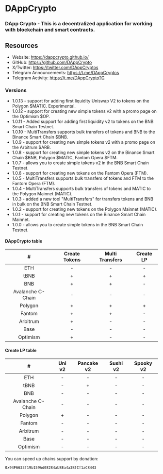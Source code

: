 # DAppCrypto

### DApp Crypto - This is a decentralized application for working with blockchain and smart contracts.

## Resources

- Website: https://dappcrypto.github.io/
- GitHub: https://github.com/DAppCrypto
- X/Twitter: https://twitter.com/DAppCryptos
- Telegram Announcements: https://t.me/DAppCryptos
- Telegram Activity: https://t.me/DAppCryptoTG

### Versions
- 1.0.13 - support for adding first liquidity Uniswap V2 to tokens on the Polygon $MATIC. Experimental.
- 1.0.12 - support for creating new simple tokens v2 with a promo page on the Optimism $OP.
- 1.0.11 - Added support for adding first liquidity v2 to tokens on the BNB Smart Chain Testnet. 
- 1.0.10 - MultiTransfers supports bulk transfers of tokens and BNB to the Binance Smart Chain $BNB.
- 1.0.9 - support for creating new simple tokens v2 with a promo page on the Arbitrum $ARB.
- 1.0.8 - support for creating new simple tokens v2 on the Binance Smart Chain $BNB, Polygon $MATIC, Fantom Opera $FTM.
- 1.0.7 - allows you to create simple tokens v2 in the BNB Smart Chain Testnet.
- 1.0.6 - support for creating new tokens on the Fantom Opera (FTM).
- 1.0.5 - MultiTransfers supports bulk transfers of tokens and FTM to the Fantom Opera (FTM).
- 1.0.4 - MultiTransfers supports bulk transfers of tokens and MATIC to the Polygon Mainnet (MATIC).
- 1.0.3 - added a new tool "MultiTransfers" for transfers tokens and BNB in bulk on the BNB Smart Chain Testnet.
- 1.0.2 - support for creating new tokens on the Polygon Mainnet (MATIC).
- 1.0.1 - support for creating new tokens on the Binance Smart Chain Mainnet.
- 1.0.0 - allows you to create simple tokens in the BNB Smart Chain Testnet.

#### DAppCrypto table

| # | Create Tokens | Multi Transfers | Create LP |
| :-----: | :-----: | :-----: | :-----: |
| ETH | - | - | - |
| tBNB | + | + | + |
| BNB | + | + | - |
| Avalanche C-Chain | - | - | - |
| Polygon | + | + | + |
| Fantom | + | + | - |
| Arbitrum | + | - | - |
| Base | - | - | - |
| Optimism | + | - | - |


#### Create LP table

| # | Uni v2 | Pancake v2 | Sushi v2 | Spooky v2 |
| :-----: | :-----: | :-----: | :-----: | :-----: |
| ETH | - | - | - | - |
| tBNB | - | + | - | - |
| BNB | - | - | - | - |
| Avalanche C-Chain | - | - | - | - |
| Polygon | + | - | - | - |
| Fantom | - | - | - | - |
| Arbitrum | - | - | - | - |
| Base | - | - | - | - |
| Optimism | - | - | - | - |

You can speed up chains support by donation:
```
0x94F6633f19b159Ad08284abBEa4a3BfCf1aC8443
```




